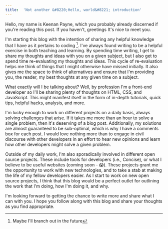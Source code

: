 ```yaml
---
title:  'Not another &#8220;Hello, world&#8221; introduction'
---
```


Hello, my name is Keenan Payne, which you probably already discerned if you're reading this post. If you haven't, greetings It's nice to meet you.

I'm starting this blog with the intention of sharing any helpful knowledge that I have as it pertains to coding [^1]. I've always found writing to be a helpful exercise in both teaching and learning. By spending time writing, I get to share my thoughts and ideas with you on a given subject, but I also get to spend time re-evaluating my thoughts and ideas. This cycle of re-evaluation helps me think of things that I might otherwise have missed initially. It also gives me the space to think of alternatives and ensure that I'm providing you, the reader, my best thoughts at any given time on a subject.

[^1]: Maybe I'll branch out in the future

What exactly will I be talking about? Well, by profession I'm a front-end developer so I'll be sharing plenty of thoughts on HTML, CSS, and JavaScript. This might manifest itself in the form of in-depth tutorials, quick tips, helpful hacks, analysis, and more.

I'm lucky enough to work on different projects on a daily basis, always solving challenges that arise. If it takes me more than an hour to solve a single problem, then it's deserving of a blog post. Additionally, my solutions are almost guaranteed to be sub-optimal, which is why I have a comments box for each post. I would love nothing more than to engage in civil discourse with other developers in an effort to hear new opinions and learn how other developers might solve a given problem.

Outside of my daily work, I'm also sporadically involved in different open source projects. These include tools for developers (i.e., Concise), or what I believe to be useful websites (coming soon - 😱). These projects grant me the opportunity to work with new technologies, and to take a stab at making the life of my fellow developers easier. As I start to work on new open source projects, I think that this blog would be a perfect outlet for outlining the work that I'm doing, how I'm doing it, and why.

I'm looking forward to getting the chance to write more and share what I can with you. I hope you follow along with this blog and share your thoughts as you find appropriate.
